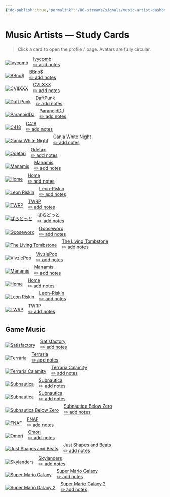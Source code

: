 ```yaml
---
{"dg-publish":true,"permalink":"/06-streams/signals/music-artist-dashboard-1/","tags":["#dashboard"],"noteIcon":"","created":"2025-09-24T18:08:21.865+02:00","updated":"2025-09-24T18:46:55.592+02:00"}
---
```


# Music Artists — Study Cards
> Click a card to open the profile / page. Avatars are fully circular.

<!-- Block 1 -->
<div class="dg-grid cols-auto" style="grid-template-columns: repeat(auto-fit, minmax(220px, 1fr)); gap:1rem; align-items:start;">
  <a class="dg-card card-artist music card-theme-ocean" href="/06-Streams/signals/Music-Artists/Ivycomb" aria-label="Ivycomb">
    <div style="display:flex;gap:1rem;align-items:center;">
      <img class="artist-avatar-circle artist-ring artist-size-lg" src="/img/MALOGO/ivycomblogo.jpg" alt="Ivycomb">
      <div class="card-content">
        <div class="card-title">Ivycomb</div>
        <div class="card-subtitle">✏️ add notes</div>
      </div>
    </div>
  </a>

  <a class="dg-card card-artist music card-theme-neon" href="/06-Streams/signals/Music-Artists/b-bno" aria-label="BBno$">
    <div style="display:flex;gap:1rem;align-items:center;">
      <img class="artist-avatar-circle artist-ring artist-size-lg" src="/img/MALOGO/BBnos.png" alt="BBno$">
      <div class="card-content">
        <div class="card-title">BBno$</div>
        <div class="card-subtitle">✏️ add notes</div>
      </div>
    </div>
  </a>

  <a class="dg-card card-artist music card-theme-velvet" href="/06-Streams/signals/Music-Artists/CVIIXXX" aria-label="CVIIXXX">
    <div style="display:flex;gap:1rem;align-items:center;">
      <img class="artist-avatar-circle artist-ring artist-size-lg" src="/img/MALOGO/CVIIXXX.png" alt="CVIIXXX">
      <div class="card-content">
        <div class="card-title">CVIIXXX</div>
        <div class="card-subtitle">✏️ add notes</div>
      </div>
    </div>
  </a>

  <a class="dg-card card-artist music card-theme-crystal" href="/06-Streams/signals/Music-Artists/Daft-Punk" aria-label="Daft Punk">
    <div style="display:flex;gap:1rem;align-items:center;">
      <img class="artist-avatar-circle artist-ring artist-size-lg" src="/img/MALOGO/DaftPunk.png" alt="Daft Punk">
      <div class="card-content">
        <div class="card-title">DaftPunk</div>
        <div class="card-subtitle">✏️ add notes</div>
      </div>
    </div>
  </a>
</div>

<!-- Block 2 -->
<div class="dg-grid cols-auto" style="grid-template-columns: repeat(auto-fit, minmax(220px, 1fr)); gap:1rem; align-items:start;">
  <a class="dg-card card-artist music card-theme-aurora" href="/06-Streams/signals/Music-Artists/ParanoidDJ" aria-label="ParanoidDJ">
    <div style="display:flex;gap:1rem;align-items:center;">
      <img class="artist-avatar-circle artist-ring artist-size-lg" src="/img/MALOGO/ParanoidDJ.png" alt="ParanoidDJ">
      <div class="card-content">
        <div class="card-title">ParanoidDJ</div>
        <div class="card-subtitle">✏️ add notes</div>
      </div>
    </div>
  </a>

  <a class="dg-card card-artist music card-theme-film" href="/06-Streams/signals/Music-Artists/C418" aria-label="C418">
    <div style="display:flex;gap:1rem;align-items:center;">
      <img class="artist-avatar-circle artist-ring artist-size-lg" src="/img/MALOGO/C418.png" alt="C418">
      <div class="card-content">
        <div class="card-title">C418</div>
        <div class="card-subtitle">✏️ add notes</div>
      </div>
    </div>
  </a>

  <a class="dg-card card-artist music card-theme-forest" href="/06-Streams/signals/Music-Artists/GanjaWhiteNight" aria-label="Ganja White Night">
    <div style="display:flex;gap:1rem;align-items:center;">
      <img class="artist-avatar-circle artist-ring artist-size-lg" src="/img/MALOGO/GanjaWhiteNight.png" alt="Ganja White Night">
      <div class="card-content">
        <div class="card-title">Ganja White Night</div>
        <div class="card-subtitle">✏️ add notes</div>
      </div>
    </div>
  </a>

  <a class="dg-card card-artist music card-theme-holo" href="/06-Streams/signals/Music-Artists/Odetari" aria-label="Odetari">
    <div style="display:flex;gap:1rem;align-items:center;">
      <img class="artist-avatar-circle artist-ring artist-size-lg" src="/img/MALOGO/Odetari.png" alt="Odetari">
      <div class="card-content">
        <div class="card-title">Odetari</div>
        <div class="card-subtitle">✏️ add notes</div>
      </div>
    </div>
  </a>
</div>

<!-- Block 3 -->
<div class="dg-grid cols-auto" style="grid-template-columns: repeat(auto-fit, minmax(220px, 1fr)); gap:1rem; align-items:start;">
  <a class="dg-card card-artist music card-theme-velvet" href="/06-Streams/signals/Music-Artists/Manamis" aria-label="Manamis">
    <div style="display:flex;gap:1rem;align-items:center;">
      <img class="artist-avatar-circle artist-ring artist-size-lg" src="/img/MALOGO/Manamis.png" alt="Manamis">
      <div class="card-content">
        <div class="card-title">Manamis</div>
        <div class="card-subtitle">✏️ add notes</div>
      </div>
    </div>
  </a>

  <a class="dg-card card-artist music card-theme-crystal" href="/06-Streams/signals/Music-Artists/Home-Music" aria-label="Home">
    <div style="display:flex;gap:1rem;align-items:center;">
      <img class="artist-avatar-circle artist-ring artist-size-lg" src="/img/MALOGO/Home.png" alt="Home">
      <div class="card-content">
        <div class="card-title">Home</div>
        <div class="card-subtitle">✏️ add notes</div>
      </div>
    </div>
  </a>

  <a class="dg-card card-artist music card-theme-ember" href="/06-Streams/signals/Music-Artists/Leon-Riskin" aria-label="Leon Riskin">
    <div style="display:flex;gap:1rem;align-items:center;">
      <img class="artist-avatar-circle artist-ring artist-size-lg" src="/img/MALOGO/LeonRiskin.png" alt="Leon Riskin">
      <div class="card-content">
        <div class="card-title">Leon-Riskin</div>
        <div class="card-subtitle">✏️ add notes</div>
      </div>
    </div>
  </a>

  <a class="dg-card card-artist music card-theme-pastel" href="/06-Streams/signals/Music-Artists/TWRP" aria-label="TWRP">
    <div style="display:flex;gap:1rem;align-items:center;">
      <img class="artist-avatar-circle artist-ring artist-size-lg" src="/img/MALOGO/TWRP.png" alt="TWRP">
      <div class="card-content">
        <div class="card-title">TWRP</div>
        <div class="card-subtitle">✏️ add notes</div>
      </div>
    </div>
  </a>
</div>

<!-- Block 4 -->
<div class="dg-grid cols-auto" style="grid-template-columns: repeat(auto-fit, minmax(220px, 1fr)); gap:1rem; align-items:start;">
  <a class="dg-card card-artist music card-theme-holo" href="/06-Streams/signals/Music-Artists/ぱらどっと" aria-label="ぱらどっと">
    <div style="display:flex;gap:1rem;align-items:center;">
      <img class="artist-avatar-circle artist-ring artist-size-lg" src="/img/MALOGO/FullFlavor.png" alt="ぱらどっと">
      <div class="card-content">
        <div class="card-title">ぱらどっと</div>
        <div class="card-subtitle">✏️ add notes</div>
      </div>
    </div>
  </a>

  <a class="dg-card card-artist music card-theme-velvet" href="/06-Streams/signals/Music-Artists/Gooseworx-Music" aria-label="Gooseworx">
    <div style="display:flex;gap:1rem;align-items:center;">
      <img class="artist-avatar-circle artist-ring artist-size-lg" src="/img/MALOGO/Gooseworx.png" alt="Gooseworx">
      <div class="card-content">
        <div class="card-title">Gooseworx</div>
        <div class="card-subtitle">✏️ add notes</div>
      </div>
    </div>
  </a>

  <a class="dg-card card-artist music card-theme-film" href="/06-Streams/signals/Music-Artists/The-Living-Tombstone" aria-label="The Living Tombstone">
    <div style="display:flex;gap:1rem;align-items:center;">
      <img class="artist-avatar-circle artist-ring artist-size-lg" src="/img/MALOGO/TLT.png" alt="The Living Tombstone">
      <div class="card-content">
        <div class="card-title">The Living Tombstone</div>
        <div class="card-subtitle">✏️ add notes</div>
      </div>
    </div>
  </a>

  <a class="dg-card card-artist music card-theme-aurora" href="/06-Streams/signals/Music-Artists/VivziePop-Music" aria-label="VivziePop">
    <div style="display:flex;gap:1rem;align-items:center;">
      <img class="artist-avatar-circle artist-ring artist-size-lg" src="/img/MALOGO/VivziePop.png" alt="VivziePop">
      <div class="card-content">
        <div class="card-title">VivziePop</div>
        <div class="card-subtitle">✏️ add notes</div>
      </div>
    </div>
  </a>
</div>

<!-- Block 5 (duplicate block preserved from original) -->
<div class="dg-grid cols-auto" style="grid-template-columns: repeat(auto-fit, minmax(220px, 1fr)); gap:1rem; align-items:start;">
  <a class="dg-card card-artist music card-theme-velvet" href="/06-Streams/signals/Music-Artists/Manamis" aria-label="Manamis (duplicate)">
    <div style="display:flex;gap:1rem;align-items:center;">
      <img class="artist-avatar-circle artist-ring artist-size-lg" src="/img/MALOGO/Manamis.png" alt="Manamis">
      <div class="card-content">
        <div class="card-title">Manamis</div>
        <div class="card-subtitle">✏️ add notes</div>
      </div>
    </div>
  </a>

  <a class="dg-card card-artist music card-theme-crystal" href="/06-Streams/signals/Music-Artists/Home-Music" aria-label="Home (duplicate)">
    <div style="display:flex;gap:1rem;align-items:center;">
      <img class="artist-avatar-circle artist-ring artist-size-lg" src="/img/MALOGO/Home.png" alt="Home">
      <div class="card-content">
        <div class="card-title">Home</div>
        <div class="card-subtitle">✏️ add notes</div>
      </div>
    </div>
  </a>

  <a class="dg-card card-artist music card-theme-ember" href="/06-Streams/signals/Music-Artists/Leon-Riskin" aria-label="Leon Riskin (duplicate)">
    <div style="display:flex;gap:1rem;align-items:center;">
      <img class="artist-avatar-circle artist-ring artist-size-lg" src="/img/MALOGO/LeonRiskin.png" alt="Leon Riskin">
      <div class="card-content">
        <div class="card-title">Leon-Riskin</div>
        <div class="card-subtitle">✏️ add notes</div>
      </div>
    </div>
  </a>

  <a class="dg-card card-artist music card-theme-pastel" href="/06-Streams/signals/Music-Artists/TWRP" aria-label="TWRP (duplicate)">
    <div style="display:flex;gap:1rem;align-items:center;">
      <img class="artist-avatar-circle artist-ring artist-size-lg" src="/img/MALOGO/TWRP.png" alt="TWRP">
      <div class="card-content">
        <div class="card-title">TWRP</div>
        <div class="card-subtitle">✏️ add notes</div>
      </div>
    </div>
  </a>
</div>

<!-- Game Music header -->
<h2>Game Music</h2>

<!-- Game Block 1 -->
<div class="dg-grid cols-auto" style="grid-template-columns: repeat(auto-fit, minmax(220px, 1fr)); gap:1rem; align-items:start;">
  <a class="dg-card card-artist music card-theme-film" href="/06-Streams/signals/Music-Artists/Satisfactory-Music" aria-label="Satisfactory">
    <div style="display:flex;gap:1rem;align-items:center;">
      <img class="artist-avatar-circle artist-ring artist-size-lg" src="/img/MALOGO/Satisfactory.png" alt="Satisfactory">
      <div class="card-content">
        <div class="card-title">Satisfactory</div>
        <div class="card-subtitle">✏️ add notes</div>
      </div>
    </div>
  </a>

  <a class="dg-card card-artist music card-theme-glacier" href="/06-Streams/signals/Music-Artists/Terraria-Music" aria-label="Terraria">
    <div style="display:flex;gap:1rem;align-items:center;">
      <img class="artist-avatar-circle artist-ring artist-size-lg" src="/img/MALOGO/Terraria.png" alt="Terraria">
      <div class="card-content">
        <div class="card-title">Terraria</div>
        <div class="card-subtitle">✏️ add notes</div>
      </div>
    </div>
  </a>

  <a class="dg-card card-artist music card-theme-velvet" href="/06-Streams/signals/Music-Artists/Terraria-Calamity-Music" aria-label="Terraria Calamity">
    <div style="display:flex;gap:1rem;align-items:center;">
      <img class="artist-avatar-circle artist-ring artist-size-lg" src="/img/MALOGO/TerrariaCalamity.png" alt="Terraria Calamity">
      <div class="card-content">
        <div class="card-title">Terraria Calamity</div>
        <div class="card-subtitle">✏️ add notes</div>
      </div>
    </div>
  </a>

  <a class="dg-card card-artist music card-theme-ocean" href="/06-Streams/signals/Music-Artists/subnautica" aria-label="Subnautica">
    <div style="display:flex;gap:1rem;align-items:center;">
      <img class="artist-avatar-circle artist-ring artist-size-lg" src="/img/MALOGO/Subnautica.png" alt="Subnautica">
      <div class="card-content">
        <div class="card-title">Subnautica</div>
        <div class="card-subtitle">✏️ add notes</div>
      </div>
    </div>
  </a>
</div>

<!-- Game Block 2 -->
<div class="dg-grid cols-auto" style="grid-template-columns: repeat(auto-fit, minmax(220px, 1fr)); gap:1rem; align-items:start;">
  <a class="dg-card card-artist music card-theme-ocean" href="/06-Streams/signals/Music-Artists/subnautica" aria-label="Subnautica (duplicate)">
    <div style="display:flex;gap:1rem;align-items:center;">
      <img class="artist-avatar-circle artist-ring artist-size-lg" src="/img/MALOGO/Subnautica.png" alt="Subnautica">
      <div class="card-content">
        <div class="card-title">Subnautica</div>
        <div class="card-subtitle">✏️ add notes</div>
      </div>
    </div>
  </a>

  <a class="dg-card card-artist music card-theme-glacier" href="/06-Streams/signals/Music-Artists/Subnautica-Below-Zero" aria-label="Subnautica Below Zero">
    <div style="display:flex;gap:1rem;align-items:center;">
      <img class="artist-avatar-circle artist-ring artist-size-lg" src="/img/MALOGO/SubnauticaBZ.png" alt="Subnautica Below Zero">
      <div class="card-content">
        <div class="card-title">Subnautica Below Zero</div>
        <div class="card-subtitle">✏️ add notes</div>
      </div>
    </div>
  </a>

  <a class="dg-card card-artist music card-theme-film" href="/06-Streams/signals/Music-Artists/Fnaf-Music" aria-label="FNAF">
    <div style="display:flex;gap:1rem;align-items:center;">
      <img class="artist-avatar-circle artist-ring artist-size-lg" src="/img/MALOGO/FNAF.png" alt="FNAF">
      <div class="card-content">
        <div class="card-title">FNAF</div>
        <div class="card-subtitle">✏️ add notes</div>
      </div>
    </div>
  </a>

  <a class="dg-card card-artist music card-theme-ember" href="/06-Streams/signals/Music-Artists/Omori" aria-label="Omori">
    <div style="display:flex;gap:1rem;align-items:center;">
      <img class="artist-avatar-circle artist-ring artist-size-lg" src="/img/MALOGO/Omori.png" alt="Omori">
      <div class="card-content">
        <div class="card-title">Omori</div>
        <div class="card-subtitle">✏️ add notes</div>
      </div>
    </div>
  </a>
</div>

<!-- Game Block 3 -->
<div class="dg-grid cols-auto" style="grid-template-columns: repeat(auto-fit, minmax(220px, 1fr)); gap:1rem; align-items:start;">
  <a class="dg-card card-artist music card-theme-crystal" href="/06-Streams/signals/Music-Artists/Just-Shapes-and-Beats-Music" aria-label="Just Shapes and Beats">
    <div style="display:flex;gap:1rem;align-items:center;">
      <img class="artist-avatar-circle artist-ring artist-size-lg" src="/img/MALOGO/JSAB.png" alt="Just Shapes and Beats">
      <div class="card-content">
        <div class="card-title">Just Shapes and Beats</div>
        <div class="card-subtitle">✏️ add notes</div>
      </div>
    </div>
  </a>

  <a class="dg-card card-artist music card-theme-glacier" href="/06-Streams/signals/Music-Artists/Skylanders-Music" aria-label="Skylanders">
    <div style="display:flex;gap:1rem;align-items:center;">
      <img class="artist-avatar-circle artist-ring artist-size-lg" src="/img/MALOGO/Skylanders.png" alt="Skylanders">
      <div class="card-content">
        <div class="card-title">Skylanders</div>
        <div class="card-subtitle">✏️ add notes</div>
      </div>
    </div>
  </a>

  <a class="dg-card card-artist music card-theme-film" href="/06-Streams/signals/Music-Artists/Super-Mario-Galaxy-Music" aria-label="Super Mario Galaxy">
    <div style="display:flex;gap:1rem;align-items:center;">
      <img class="artist-avatar-circle artist-ring artist-size-lg" src="/img/MALOGO/SMG.png" alt="Super Mario Galaxy">
      <div class="card-content">
        <div class="card-title">Super Mario Galaxy</div>
        <div class="card-subtitle">✏️ add notes</div>
      </div>
    </div>
  </a>

  <a class="dg-card card-artist music card-theme-film" href="/06-Streams/signals/Music-Artists/Super-Mario-Galaxy-2-Music" aria-label="Super Mario Galaxy 2">
    <div style="display:flex;gap:1rem;align-items:center;">
      <img class="artist-avatar-circle artist-ring artist-size-lg" src="/img/MALOGO/SMG2.png" alt="Super Mario Galaxy 2">
      <div class="card-content">
        <div class="card-title">Super Mario Galaxy 2</div>
        <div class="card-subtitle">✏️ add notes</div>
      </div>
    </div>
  </a>
</div>
